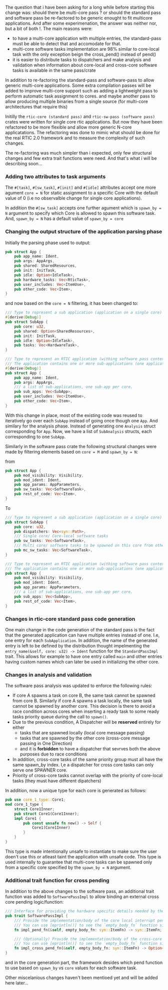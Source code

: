 The question that i have been asking for a long while before starting this change was: should there be multi-core pass ? or should the standard pass and software pass be re-factored to be generic enought to fit multicore applications. And after some experimenation, the answer was neither nor, but a bit of both !. The main reasons were:
- to have a multi-core application with multiple entries, the standard-pass must be able to detect that and accomodate for that.
- multi-core software tasks implementation are 98% similar to core-local task with the only exception beign the cross_pend() instead of pend()
- it is easier to distribute tasks to dispatchers and make analysis and validation when information about core-local and cross-core software tasks is available in the same pass/crate

In addition to re-factoring the standard-pass and software-pass to allow generic multi-core applications. Some extra compilation passes will be added to improve multi-core support such as adding a lightweight pass to perform automatic task assignment to cores. and maybe another pass to allow producing multiple binaries from a single source (for multi-core architectures that require this)


Initilly the `rtic-core (standard pass)` and `rtic-sw-pass (software pass)` crates were written for single core rtic applications. But now they have been refactored to be more flexible and allow more generic N-core applicatations. The refactoring was done to mimic what should be done for the real RTIC 2.0 framework and to measure the complexity of such changes.

The re-factoring was much simpler than i expected, only few structural changes and few extra trait functions were need. And that's what i will be describing soon...

### Adding two attributes to task arguments 
The `#[task]`, `#[sw_task]`, `#[init]` and `#[idle]` attributes accept one more agument `core = N` for static assignment to a specific Core with the default value of 0 (i.e no observalble change for single core applications).

In addition the `#[sw_task]` accepts one further agument which is `spawn_by = N` argument to specify which Core is allowed to spawn this software task. And, `spawn_by = N` has a default value of `spawn_by = core`


### Changing the output structure of the application parsing phase
Initially the parsing phase used to output:
```rust
pub struct App {
    pub app_name: Ident,
    pub args: AppArgs,
    pub shared: SharedResources,
    pub init: InitTask,
    pub idle: Option<IdleTask>,
    pub hardware_tasks: Vec<RticTask>,
    pub user_includes: Vec<ItemUse>,
    pub other_code: Vec<Item>,
}
```

and now based on the  `core = N` filtering, it has been changed to: 
```rust 
/// Type to represent a sub application (application on a single core)
#[derive(Debug)]
pub struct SubApp {
    pub core: u32,
    pub shared: Option<SharedResources>,
    pub init: InitTask,
    pub idle: Option<IdleTask>,
    pub tasks: Vec<HardwareTask>,
}

/// Type to represent an RTIC application (withing software pass context)
/// The application contains one or more sub-applications (one application per-core)
#[derive(Debug)]
pub struct App {
    pub app_name: Ident,
    pub args: AppArgs,
    /// a list of sub-applications, one sub-app per core.
    pub sub_apps: Vec<SubApp>,
    pub user_includes: Vec<ItemUse>,
    pub other_code: Vec<Item>,
}
```

With this change in place, most of the existing code was reused to iteratively go over each `SubApp` instead of going once though one `App`. And similary for the analysis phase. Instead of generating one `Analysis` struct corresponding for `App`. Now, we have a list of `SubAnalysis` structs, each corresponding to one `SubApp`.


Similarly in the software pass crate the following structural changes were made by filtering elements based on `core = M` and `spawn_by = N`:


from
```rust
pub struct App {
    pub mod_visibility: Visibility,
    pub mod_ident: Ident,
    pub app_params: AppParameters,
    pub sw_tasks: Vec<SoftwareTask>,
    pub rest_of_code: Vec<Item>,
}
```

To

```rust
/// Type to represent a sub application (application on a single core)
pub struct SubApp {
    pub core: u32,
    pub dispatchers: Vec<syn::Path>,
    /// Single core/ Core-local software tasks
    pub sw_tasks: Vec<SoftwareTask>,
    /// Multi core/ software tasks to be spawned on this core from other cores
    pub mc_sw_tasks: Vec<SoftwareTask>,
}

/// Type to represent an RTIC application (withing software pass context)
/// The application contains one or more sub-applications (one application per-core)
pub struct App {
    pub mod_visibility: Visibility,
    pub mod_ident: Ident,
    pub app_params: AppParameters,
    /// a list of sub-applications, one sub-app per core.
    pub sub_apps: Vec<SubApp>,
    pub rest_of_code: Vec<Item>,
}
```

### Changes in rtic-core standard pass code generation
One main change in the code generation of the standard pass is the fact that the generated application can have multiple entries instead of one. I.e, one entry for each `SubApplication`. In addition, the name of the generated entry is left to be defined by the distribution thought impelmenting the `entry_name(&self, core: u32) -> Ident` function for the `StandardPassImpl` trait. This allows for example to have one entry called `main` and other entries having custom names which can later be used in initializing the other core.


### Changes in analysis and validation
The software pass analysis was updated to enforce the following rules:
- If core A spawns a task on core B, the same task cannot be spawned from core B. Similarly if core A spawns a task locally, the same task cannot be spawned by another core. This decision is there to avoid a race condition across cores when inserting a ready task to some ready tasks priority queue during the call to `spawn()`. 
- Due to the previous condition, A Dispatcher will be **reserved** entirely for either 
  - tasks that are spawned locally (local core message passing)
  - tasks that are spawned by the other core (cross-core message passing in One Direction)
  - and it is **forbidden** to have a dispatcher that sevrves both the above purposes due to race conditions
- In addition, cross-core tasks of the same priority group must all have the same spawn_by index. I,e a dispatcher for cross core tasks can only serve one SPAWNER core.
- Priority of cross-core tasks cannot overlap with the priority of core-local tasks (they must have different dipatchers)


In addition, now a unique type for each core is generated as follows:
```rust
pub use core_1_type::Core1;
mod core_1_type {
    struct Core1Inner;
    pub struct Core1(Core1Inner);
    impl Core1 {
        pub const unsafe fn new() -> Self {
            Core1(Core1Inner)
        }
    }
}
```

This type is made intentionally unsafe to instantiate to make sure the user doen't use this or atleast taint the application with unsafe code. This type is used internally to guarantee that multi-core tasks can be spawned only from a specific core specified by the `spawn_by = N` argument.


### Additional trait function for cross pending
In addition to the above changes to the software pass, an additional trait function was added to `SoftwarePassImpl` to allow binding an external cross core pending logic/function:

```rust
/// Interface for providing the hardware specific details needed by the software pass
pub trait SoftwarePassImpl {
    /// Provide the implementation/body of the core local interrupt pending function. (implementation is hardware dependent)
    /// You can use [eprintln()] to see the `empty_body_fn` function signature
    fn impl_pend_fn(&self, empty_body_fn: syn::ItemFn) -> syn::ItemFn;

    /// (Optionally) Provide the implementation/body of the cross-core interrupt pending function. (implementation is hardware dependent)
    /// You can use [eprintln()] to see the `empty_body_fn` function signature
    fn impl_cross_pend_fn(&self, empty_body_fn: syn::ItemFn) -> Option<syn::ItemFn>;
}
```

and in the core generation part, the framework desides which pend function to use based on `spawn_by` vs `core` values for each software task.




Other miscelanious changes haven't been mentioed yet and will be added here later...